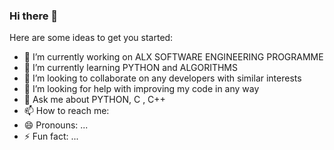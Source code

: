 ### Hi there 👋

<!--
**BasilNjoga/BasilNjoga** is a ✨ _special_ ✨ repository because its `README.md` (this file) appears on your GitHub profile. -->

Here are some ideas to get you started:

- 🔭 I’m currently working on ALX SOFTWARE ENGINEERING PROGRAMME
- 🌱 I’m currently learning PYTHON and ALGORITHMS
- 👯 I’m looking to collaborate on any developers with similar interests
- 🤔 I’m looking for help with improving my code in any way
- 💬 Ask me about PYTHON, C , C++
- 📫 How to reach me: 
- 😄 Pronouns: ...
- ⚡ Fun fact: ...
